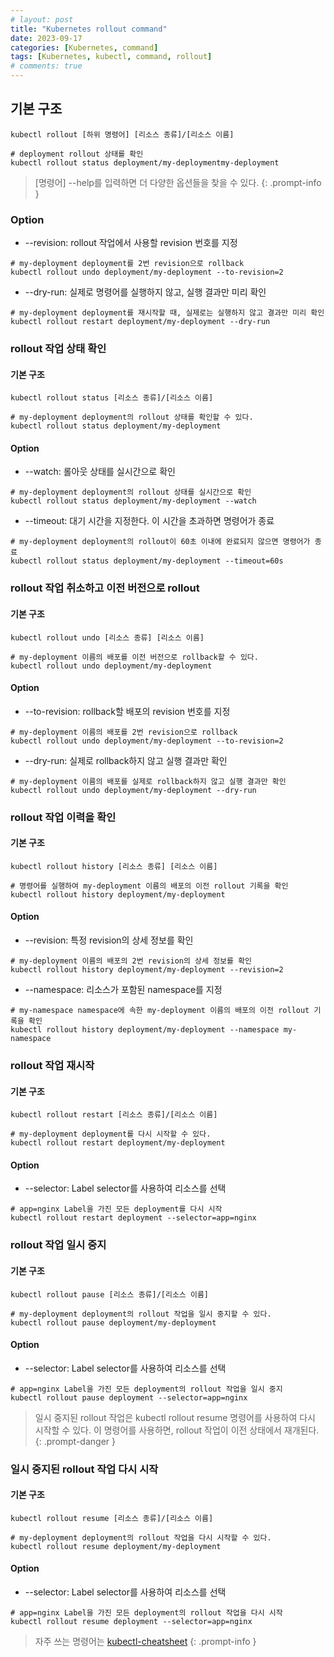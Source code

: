 ```yaml
---
# layout: post
title: "Kubernetes rollout command"
date: 2023-09-17
categories: [Kubernetes, command]
tags: [Kubernetes, kubectl, command, rollout]
# comments: true
---
```


## 기본 구조
```
kubectl rollout [하위 명령어] [리소스 종류]/[리소스 이름]

# deployment rollout 상태를 확인
kubectl rollout status deployment/my-deploymentmy-deployment 
```

> [명령어] --help를 입력하면 더 다양한 옵션들을 찾을 수 있다.
{: .prompt-info }

### Option
- --revision: rollout 작업에서 사용할 revision 번호를 지정
```
# my-deployment deployment를 2번 revision으로 rollback
kubectl rollout undo deployment/my-deployment --to-revision=2
```

- --dry-run: 실제로 명령어를 실행하지 않고, 실행 결과만 미리 확인
```
# my-deployment deployment를 재시작할 때, 실제로는 실행하지 않고 결과만 미리 확인
kubectl rollout restart deployment/my-deployment --dry-run
```


### rollout 작업 상태 확인
#### 기본 구조
```
kubectl rollout status [리소스 종류]/[리소스 이름]

# my-deployment deployment의 rollout 상태를 확인할 수 있다.
kubectl rollout status deployment/my-deployment
```

#### Option
- --watch: 롤아웃 상태를 실시간으로 확인
```
# my-deployment deployment의 rollout 상태를 실시간으로 확인
kubectl rollout status deployment/my-deployment --watch
```

- --timeout: 대기 시간을 지정한다. 이 시간을 초과하면 명령어가 종료
```
# my-deployment deployment의 rollout이 60초 이내에 완료되지 않으면 명령어가 종료
kubectl rollout status deployment/my-deployment --timeout=60s
```


### rollout 작업 취소하고 이전 버전으로 rollout
#### 기본 구조
```
kubectl rollout undo [리소스 종류] [리소스 이름]

# my-deployment 이름의 배포를 이전 버전으로 rollback할 수 있다.
kubectl rollout undo deployment/my-deployment
```

#### Option
- --to-revision: rollback할 배포의 revision 번호를 지정
```
# my-deployment 이름의 배포를 2번 revision으로 rollback
kubectl rollout undo deployment/my-deployment --to-revision=2
```

- --dry-run: 실제로 rollback하지 않고 실행 결과만 확인
```
# my-deployment 이름의 배포를 실제로 rollback하지 않고 실행 결과만 확인
kubectl rollout undo deployment/my-deployment --dry-run
```


### rollout 작업 이력을 확인
#### 기본 구조
```
kubectl rollout history [리소스 종류] [리소스 이름]

# 명령어를 실행하여 my-deployment 이름의 배포의 이전 rollout 기록을 확인
kubectl rollout history deployment/my-deployment
```

#### Option
- --revision: 특정 revision의 상세 정보를 확인
```
# my-deployment 이름의 배포의 2번 revision의 상세 정보를 확인
kubectl rollout history deployment/my-deployment --revision=2
```

- --namespace: 리소스가 포함된 namespace를 지정
```
# my-namespace namespace에 속한 my-deployment 이름의 배포의 이전 rollout 기록을 확인
kubectl rollout history deployment/my-deployment --namespace my-namespace
```


### rollout 작업 재시작
#### 기본 구조
```
kubectl rollout restart [리소스 종류]/[리소스 이름]

# my-deployment deployment를 다시 시작할 수 있다.
kubectl rollout restart deployment/my-deployment
```

#### Option
- --selector: Label selector를 사용하여 리소스를 선택
```
# app=nginx Label을 가진 모든 deployment를 다시 시작
kubectl rollout restart deployment --selector=app=nginx
```


### rollout 작업 일시 중지
#### 기본 구조
```
kubectl rollout pause [리소스 종류]/[리소스 이름]

# my-deployment deployment의 rollout 작업을 일시 중지할 수 있다.
kubectl rollout pause deployment/my-deployment
```

#### Option
- --selector: Label selector를 사용하여 리소스를 선택
```
# app=nginx Label을 가진 모든 deployment의 rollout 작업을 일시 중지
kubectl rollout pause deployment --selector=app=nginx
```

> 일시 중지된 rollout 작업은 kubectl rollout resume 명령어를 사용하여 다시 시작할 수 있다. 이 명령어를 사용하면, rollout 작업이 이전 상태에서 재개된다.
{: .prompt-danger }


### 일시 중지된 rollout 작업 다시 시작
#### 기본 구조
```
kubectl rollout resume [리소스 종류]/[리소스 이름]

# my-deployment deployment의 rollout 작업을 다시 시작할 수 있다.
kubectl rollout resume deployment/my-deployment
```

#### Option
- --selector: Label selector를 사용하여 리소스를 선택
```
# app=nginx Label을 가진 모든 deployment의 rollout 작업을 다시 시작
kubectl rollout resume deployment --selector=app=nginx
```

> 자주 쓰는 명령어는 [kubectl-cheatsheet](https://kubernetes.io/docs/reference/kubectl/cheatsheet/)
{: .prompt-info }